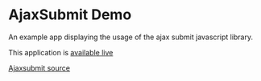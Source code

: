 # AjaxSubmit Demo

An example app displaying the usage of the ajax submit javascript library.


This application is [available live](http://ajaxsubmit.heroku.com)

[Ajaxsubmit source](https://github.com/bogdan/ajaxsubmit)
